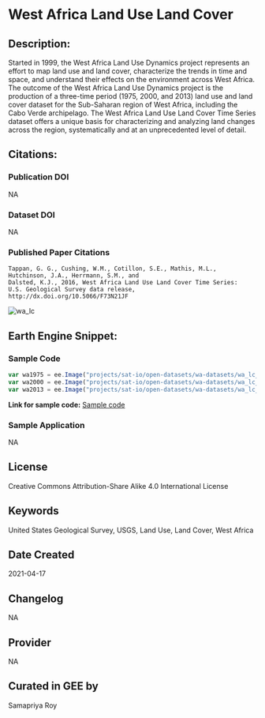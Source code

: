 
# West Africa Land Use Land Cover

## Description:

Started in 1999, the West Africa Land Use Dynamics project represents an effort to map land use and land cover, characterize the trends in time and space, and understand their effects on the environment across West Africa. The outcome of the West Africa Land Use Dynamics project is the production of a three-time period (1975, 2000, and 2013) land use and land cover dataset for the Sub-Saharan region of West Africa, including the Cabo Verde archipelago. The West Africa Land Use Land Cover Time Series dataset offers a unique basis for characterizing and analyzing land changes across the region, systematically and at an unprecedented level of detail.

## Citations:

### Publication DOI

NA

### Dataset DOI
NA

### Published Paper Citations

```
Tappan, G. G., Cushing, W.M., Cotillon, S.E., Mathis, M.L., Hutchinson, J.A., Herrmann, S.M., and
Dalsted, K.J., 2016, West Africa Land Use Land Cover Time Series:
U.S. Geological Survey data release, http://dx.doi.org/10.5066/F73N21JF
```

![wa_lc](https://user-images.githubusercontent.com/6677629/115177498-f7ec6200-a094-11eb-915d-5739ed5994fb.gif)

## Earth Engine Snippet:

### Sample Code

```js
var wa1975 = ee.Image("projects/sat-io/open-datasets/wa-datasets/wa_lc_usgs_1975");
var wa2000 = ee.Image("projects/sat-io/open-datasets/wa-datasets/wa_lc_usgs_2000");
var wa2013 = ee.Image("projects/sat-io/open-datasets/wa-datasets/wa_lc_usgs_2013");
```
**Link for sample code:** [Sample code](https://code.earthengine.google.com/?scriptPath=users/sat-io/awesome-gee-catalog-examples:regional-landuse-landcover/WEST-AFRICA-LULC)

### Sample Application

NA

## License

Creative Commons Attribution-Share Alike 4.0 International License

## Keywords

United States Geological Survey, USGS, Land Use, Land Cover, West Africa

## Date Created

2021-04-17

## Changelog

NA

## Provider

NA

## Curated in GEE by
Samapriya Roy